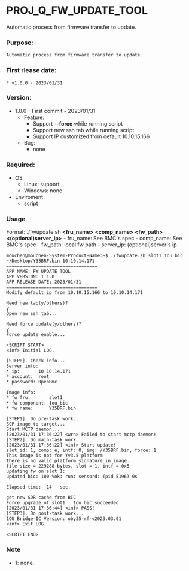 # PROJ_Q_FW_UPDATE_TOOL
Automatic process from firmware transfer to update.

### Purpose:
    Automatic process from firmware transfer to update..

### First rlease date:
    * v1.0.0 - 2023/01/31

### Version:
- 1.0.0 - First commit - 2023/01/31
  - Feature:
  	- Support **--force** while running script
    - Support new ssh tab while running script
    - Support IP customized from default 10.10.15.166
  - Bug:
  	- none

### Required:
- OS
  - Linux: support
  - Windows: none
- Enviroment
  - script

### Usage
  Format: ./fwupdate.sh **<fru_name>** **<comp_name>** **<fw_path>** **<(optional)server_ip>**
    - fru_name: See BMC's spec
    - comp_name: See BMC's spec
    - fw_path: local fw path
    - server_ip: (optional)server's ip
```
mouchen@mouchen-System-Product-Name:~$ ./fwupdate.sh slot1 1ou_bic ~/Desktop/Y35BRF.bin 10.10.14.171
==================================
APP NAME: FW UPDATE TOOL
APP VERSION: 1.1.0
APP RELEASE DATE: 2023/01/31
==================================
Modify default ip from 10.10.15.166 to 10.10.14.171

Need new tab(y/others)?
y
Open new ssh tab...

Need force update(y/others)?
y
Force update enable...

<SCRIPT START>
<inf> Initial LOG.

[STEP0]. Check info...
Server info:
* ip:       10.10.14.171
* account:  root
* password: 0penBmc

Image info:
* fw fru:       slot1
* fw component: 1ou_bic
* fw name:      Y35BRF.bin

[STEP1]. Do pre-task work...
SCP image to target...
Start MCTP daemon...
[2023/01/31 17:36:22] <wrn> Failed to start mctp daemon!
[STEP2]. Do main-task work...
[2023/01/31 17:36:22] <inf> Start update!
slot_id: 1, comp: e, intf: 0, img: /Y35BRF.bin, force: 1
This image is not for Yv3.5 platform 
There is no valid platform signature in image. 
file size = 229288 bytes, slot = 1, intf = 0x5
updating fw on slot 1:
updated bic: 100 %ok: run: sensord: (pid 5196) 0s

Elapsed time:  14   sec.

get new SDR cache from BIC 
Force upgrade of slot1 : 1ou_bic succeeded
[2023/01/31 17:36:44] <inf> PASS!
[STEP3]. Do post-task work...
1OU Bridge-IC Version: oby35-rf-v2023.03.01
<inf> Exit LOG.

<SCRIPT END>
```

### Note
- 1: none.
